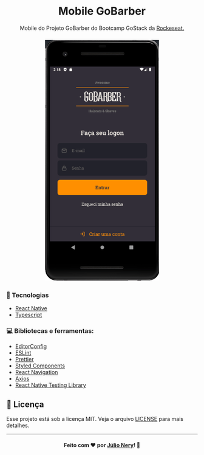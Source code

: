 <h1 align="center">Mobile GoBarber</h1>

<p align="center">Mobile do Projeto GoBarber do Bootcamp GoStack da <a href="https://rocketseat.com.br/" target="_blank">Rockeseat.</a></p>

<h3 align="center">
    <img alt="Mobile" title="Mobile" width="300px" src="https://github.com/julionery/docs/blob/master/GoBarber/gobarber-signup-mobile.gif?raw=true?">
</h3>  

### :rocket: Tecnologias
- [React Native](https://reactnative.dev/ "React Native")
- [Typescript](https://www.typescriptlang.org/)

### :computer: Bibliotecas e ferramentas:
- [EditorConfig](https://editorconfig.org/)
- [ESLint](https://eslint.org/)
- [Prettier](https://prettier.io/)
- [Styled Components](https://styled-components.com/)
- [React Navigation](https://reactnavigation.org/ "React Navigation")
- [Axios](https://github.com/axios/axios "Axios")
- [React Native Testing Library](https://github.com/callstack/react-native-testing-library)

## :memo: Licença
Esse projeto está sob a licença MIT. Veja o arquivo [LICENSE](LICENSE) para mais detalhes.

---

<h4 align="center">
    Feito com ❤ por <a href="https://www.linkedin.com/in/julio-nery/" target="_blank">Júlio Nery</a>!
    <g-emoji class="g-emoji" alias="wave" fallback-src="https://github.githubassets.com/images/icons/emoji/unicode/1f44b.png">👋</g-emoji>
</h4>
